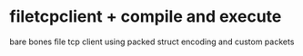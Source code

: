 # filetcpclient + compile and execute
bare bones file tcp client using packed struct encoding and custom packets
